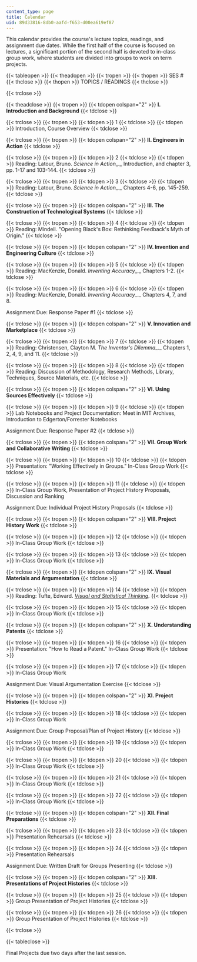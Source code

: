 ```yaml
---
content_type: page
title: Calendar
uid: 89d33816-8db0-aafd-f653-d00ea619ef87
---
```


This calendar provides the course's lecture topics, readings, and assignment due dates. While the first half of the course is focused on lectures, a significant portion of the second half is devoted to in-class group work, where students are divided into groups to work on term projects.

{{< tableopen >}}
{{< theadopen >}}
{{< tropen >}}
{{< thopen >}}
SES #
{{< thclose >}}
{{< thopen >}}
TOPICS / READINGS
{{< thclose >}}

{{< trclose >}}

{{< theadclose >}}
{{< tropen >}}
{{< tdopen colspan="2" >}}
**I. Introduction and Background**
{{< tdclose >}}

{{< trclose >}}
{{< tropen >}}
{{< tdopen >}}
1
{{< tdclose >}}
{{< tdopen >}}
Introduction, Course Overview
{{< tdclose >}}

{{< trclose >}}
{{< tropen >}}
{{< tdopen colspan="2" >}}
**II. Engineers in Action**
{{< tdclose >}}

{{< trclose >}}
{{< tropen >}}
{{< tdopen >}}
2
{{< tdclose >}}
{{< tdopen >}}
Reading: Latour, Bruno. _Science in Action__._ Introduction, and chapter 3, pp. 1-17 and 103-144.
{{< tdclose >}}

{{< trclose >}}
{{< tropen >}}
{{< tdopen >}}
3
{{< tdclose >}}
{{< tdopen >}}
Reading: Latour, Bruno. _Science in Action__._ Chapters 4-6, pp. 145-259.
{{< tdclose >}}

{{< trclose >}}
{{< tropen >}}
{{< tdopen colspan="2" >}}
**III. The Construction of Technological Systems**
{{< tdclose >}}

{{< trclose >}}
{{< tropen >}}
{{< tdopen >}}
4
{{< tdclose >}}
{{< tdopen >}}
Reading: Mindell. "Opening Black's Box: Rethinking Feedback's Myth of Origin."
{{< tdclose >}}

{{< trclose >}}
{{< tropen >}}
{{< tdopen colspan="2" >}}
**IV. Invention and Engineering Culture**
{{< tdclose >}}

{{< trclose >}}
{{< tropen >}}
{{< tdopen >}}
5
{{< tdclose >}}
{{< tdopen >}}
Reading: MacKenzie, Donald. _Inventing Accuracy__._ Chapters 1-2.
{{< tdclose >}}

{{< trclose >}}
{{< tropen >}}
{{< tdopen >}}
6
{{< tdclose >}}
{{< tdopen >}}
Reading: MacKenzie, Donald. _Inventing Accuracy__._ Chapters 4, 7, and 8.  
  
Assignment Due: Response Paper #1
{{< tdclose >}}

{{< trclose >}}
{{< tropen >}}
{{< tdopen colspan="2" >}}
**V. Innovation and Marketplace**
{{< tdclose >}}

{{< trclose >}}
{{< tropen >}}
{{< tdopen >}}
7
{{< tdclose >}}
{{< tdopen >}}
Reading: Christensen, Clayton M. _The Inventor's Dilemma__._ Chapters 1, 2, 4, 9, and 11.
{{< tdclose >}}

{{< trclose >}}
{{< tropen >}}
{{< tdopen >}}
8
{{< tdclose >}}
{{< tdopen >}}
Reading: Discussion of Methodology, Research Methods, Library, Techniques, Source Materials, etc.
{{< tdclose >}}

{{< trclose >}}
{{< tropen >}}
{{< tdopen colspan="2" >}}
**VI. Using Sources Effectively**
{{< tdclose >}}

{{< trclose >}}
{{< tropen >}}
{{< tdopen >}}
9
{{< tdclose >}}
{{< tdopen >}}
Lab Notebooks and Project Documentation: Meet in MIT Archives, Introduction to Edgerton/Forrester Notebooks  
  
Assignment Due: Response Paper #2
{{< tdclose >}}

{{< trclose >}}
{{< tropen >}}
{{< tdopen colspan="2" >}}
**VII. Group Work and Collaborative Writing**
{{< tdclose >}}

{{< trclose >}}
{{< tropen >}}
{{< tdopen >}}
10
{{< tdclose >}}
{{< tdopen >}}
Presentation: "Working Effectively in Groups." In-Class Group Work
{{< tdclose >}}

{{< trclose >}}
{{< tropen >}}
{{< tdopen >}}
11
{{< tdclose >}}
{{< tdopen >}}
In-Class Group Work, Presentation of Project History Proposals, Discussion and Ranking  
  
Assignment Due: Individual Project History Proposals
{{< tdclose >}}

{{< trclose >}}
{{< tropen >}}
{{< tdopen colspan="2" >}}
**VIII. Project History Work**
{{< tdclose >}}

{{< trclose >}}
{{< tropen >}}
{{< tdopen >}}
12
{{< tdclose >}}
{{< tdopen >}}
In-Class Group Work
{{< tdclose >}}

{{< trclose >}}
{{< tropen >}}
{{< tdopen >}}
13
{{< tdclose >}}
{{< tdopen >}}
In-Class Group Work
{{< tdclose >}}

{{< trclose >}}
{{< tropen >}}
{{< tdopen colspan="2" >}}
**IX. Visual Materials and Argumentation**
{{< tdclose >}}

{{< trclose >}}
{{< tropen >}}
{{< tdopen >}}
14
{{< tdclose >}}
{{< tdopen >}}
Reading: Tufte, Edward. [_Visual and Statistical Thinking_](http://www.amazon.com/exec/obidos/ASIN/0961392134#/ref=nosim/mitopencourse-20)_._
{{< tdclose >}}

{{< trclose >}}
{{< tropen >}}
{{< tdopen >}}
15
{{< tdclose >}}
{{< tdopen >}}
In-Class Group Work
{{< tdclose >}}

{{< trclose >}}
{{< tropen >}}
{{< tdopen colspan="2" >}}
**X. Understanding Patents**
{{< tdclose >}}

{{< trclose >}}
{{< tropen >}}
{{< tdopen >}}
16
{{< tdclose >}}
{{< tdopen >}}
Presentation: "How to Read a Patent." In-Class Group Work
{{< tdclose >}}

{{< trclose >}}
{{< tropen >}}
{{< tdopen >}}
17
{{< tdclose >}}
{{< tdopen >}}
In-Class Group Work  
  
Assignment Due: Visual Argumentation Exercise
{{< tdclose >}}

{{< trclose >}}
{{< tropen >}}
{{< tdopen colspan="2" >}}
**XI. Project Histories**
{{< tdclose >}}

{{< trclose >}}
{{< tropen >}}
{{< tdopen >}}
18
{{< tdclose >}}
{{< tdopen >}}
In-Class Group Work  
  
Assignment Due: Group Proposal/Plan of Project History
{{< tdclose >}}

{{< trclose >}}
{{< tropen >}}
{{< tdopen >}}
19
{{< tdclose >}}
{{< tdopen >}}
In-Class Group Work
{{< tdclose >}}

{{< trclose >}}
{{< tropen >}}
{{< tdopen >}}
20
{{< tdclose >}}
{{< tdopen >}}
In-Class Group Work
{{< tdclose >}}

{{< trclose >}}
{{< tropen >}}
{{< tdopen >}}
21
{{< tdclose >}}
{{< tdopen >}}
In-Class Group Work
{{< tdclose >}}

{{< trclose >}}
{{< tropen >}}
{{< tdopen >}}
22
{{< tdclose >}}
{{< tdopen >}}
In-Class Group Work
{{< tdclose >}}

{{< trclose >}}
{{< tropen >}}
{{< tdopen colspan="2" >}}
**XII. Final Preparations**
{{< tdclose >}}

{{< trclose >}}
{{< tropen >}}
{{< tdopen >}}
23
{{< tdclose >}}
{{< tdopen >}}
Presentation Rehearsals
{{< tdclose >}}

{{< trclose >}}
{{< tropen >}}
{{< tdopen >}}
24
{{< tdclose >}}
{{< tdopen >}}
Presentation Rehearsals  
  
Assignment Due: Written Draft for Groups Presenting
{{< tdclose >}}

{{< trclose >}}
{{< tropen >}}
{{< tdopen colspan="2" >}}
**XIII. Presentations of Project Histories**
{{< tdclose >}}

{{< trclose >}}
{{< tropen >}}
{{< tdopen >}}
25
{{< tdclose >}}
{{< tdopen >}}
Group Presentation of Project Histories
{{< tdclose >}}

{{< trclose >}}
{{< tropen >}}
{{< tdopen >}}
26
{{< tdclose >}}
{{< tdopen >}}
Group Presentation of Project Histories
{{< tdclose >}}

{{< trclose >}}

{{< tableclose >}}

Final Projects due two days after the last session.